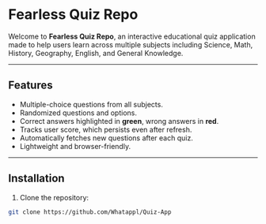 # Fearless Quiz Repo

Welcome to **Fearless Quiz Repo**, an interactive educational quiz application made to help users learn across multiple subjects including Science, Math, History, Geography, English, and General Knowledge.

---

## Features

- Multiple-choice questions from all subjects.
- Randomized questions and options.
- Correct answers highlighted in **green**, wrong answers in **red**.
- Tracks user score, which persists even after refresh.
- Automatically fetches new questions after each quiz.
- Lightweight and browser-friendly.

---

## Installation

1. Clone the repository:

```bash
git clone https://github.com/Whatappl/Quiz-App
